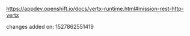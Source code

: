 https://appdev.openshift.io/docs/vertx-runtime.html#mission-rest-http-vertx

changes added on: 1527862551419
